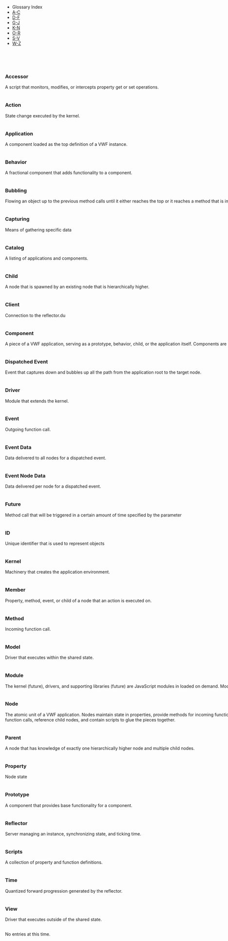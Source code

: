 <div style='width:1000px;margin: -45px auto auto auto;text-align:left;padding-top:-15px'>
<div class='navmenu'>
		<ul class="nav nav-list" id="myTab">
		<li class="nav-header">Glossary Index</li>
		  <li class="active"><a href="#AC">A-C</a></li>
		  <li><a href="#DF">D-F</a></li>
		  <li><a href="#GJ">G-J</a></li>
		  <li><a href="#KN">K-N</a></li>
		  <li><a href="#OR">O-R</a></li>
		  <li><a href="#SV">S-V</a></li>
		  <li><a href="#WZ">W-Z</a></li>
		</ul>
</div>
<div class='content' style="margin-top: 50px;"><br>
	
<div class="tab-content" markdown="1">
<div class="tab-pane active" id="AC" markdown="1">

### Accessor
A script that monitors, modifies, or intercepts property get or set operations.
<br/><br/>

### Action
State change executed by the kernel.
<br/><br/>

### Application
A component loaded as the top definition of a VWF instance. 
<br/><br/>

### Behavior
A fractional component that adds functionality to a component.
<br/><br/>

### Bubbling
Flowing an object up to the previous method calls until it either reaches the top or it reaches a method that is implemented to handle it.
<br/><br/>

### Capturing
Means of gathering specific data
<br/><br/>

### Catalog
A listing of applications and components.
<br/><br/>

### Child
A node that is spawned by an existing node that is hierarchically higher.
<br/><br/>

### Client
Connection to the reflector.du
<br/><br/>

### Component
A piece of a VWF application, serving as a prototype, behavior, child, or the application itself. Components are stored collections of configured nodes.
<br/><br/>

</div>

<div class="tab-pane" id="DF" markdown="1">

### Dispatched Event
Event that captures down and bubbles up all the path from the application root to the target node.
<br/><br/>

### Driver
Module that extends the kernel.
<br/><br/>

### Event
Outgoing function call.
<br/><br/>

### Event Data
Data delivered to all nodes for a dispatched event.
<br/><br/>

### Event Node Data
Data delivered per node for a dispatched event.
<br/><br/>

### Future
Method call that will be triggered in a certain amount of time specified by the parameter
<br/><br/>

</div>
<div class="tab-pane" id="GJ" markdown="1">

### ID
Unique identifier that is used to represent objects
<br/><br/>

</div>
<div class="tab-pane" id="KN" markdown="1">

### Kernel
Machinery that creates the application environment.
<br/><br/>

### Member
Property, method, event, or child of a node that an action is executed on.
<br/><br/>

### Method
Incoming function call.
<br/><br/>

### Model
Driver that executes within the shared state.
<br/><br/>

### Module
The kernel (future), drivers, and supporting libraries (future) are JavaScript modules in loaded on demand. Modules are in the RequireJS format.
<br/><br/>

### Node
The atomic unit of a VWF application. Nodes maintain state in properties, provide methods for incoming function calls, provide events for outgoing function calls, reference child nodes, and contain scripts to glue the pieces together.
<br/><br/>

</div> 

<div class="tab-pane" id="OR" markdown="1">

### Parent
A node that has knowledge of exactly one hierarchically higher node and multiple child nodes.
<br/><br/>

### Property
Node state
<br/><br/>

### Prototype
A component that provides base functionality for a component.
<br/><br/>

### Reflector
Server managing an instance, synchronizing state, and ticking time.
<br/><br/>

</div>
<div class="tab-pane" id="SV" markdown="1">

### Scripts
A collection of property and function definitions.
<br/><br/>

### Time
Quantized forward progression generated by the reflector.
<br/><br/>

### View
Driver that executes outside of the shared state.
<br/><br/>

</div>
<div class="tab-pane" id="WZ" markdown="1">
No entries at this time.
</div>
</div>

<script type="text/javascript">
  $(function () {
    $('#myTab a:first').tab('show');
  });
  $('#myTab a').click(function (e) {
  e.preventDefault();
  $(this).tab('show');
})
</script>












